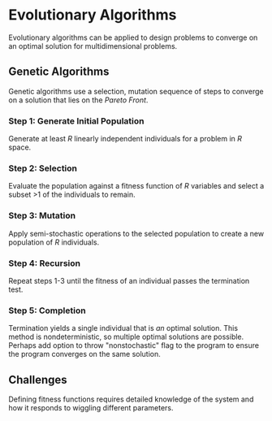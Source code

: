 # Evolutionary Algorithms

Evolutionary algorithms can be applied to design problems to converge on an optimal solution for multidimensional problems.

## Genetic Algorithms
Genetic algorithms use a selection, mutation sequence of steps to converge on a solution that lies on the _Pareto Front_.

### Step 1: Generate Initial Population
Generate at least _R_ linearly independent individuals for a problem in _R_ space.

### Step 2: Selection
Evaluate the population against a fitness function of _R_ variables and select a subset >1 of the individuals to remain.

### Step 3: Mutation
Apply semi-stochastic operations to the selected population to create a new population of _R_ individuals.

### Step 4: Recursion
Repeat steps 1-3 until the fitness of an individual passes the termination test.

### Step 5: Completion
Termination yields a single individual that is _an_ optimal solution. This method is nondeterministic, so multiple optimal solutions are possible. Perhaps add option to throw "nonstochastic" flag to the program to ensure the program converges on the same solution.

## Challenges
Defining fitness functions requires detailed knowledge of the system and how it responds to wiggling different parameters.
